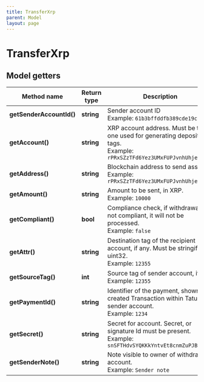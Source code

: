 ```yaml
---
title: TransferXrp
parent: Model
layout: page
---
```


# TransferXrp

## Model getters

Method name | Return type | Description | Notes
------------ | ------------- | ------------- | -------------
**getSenderAccountId()** | **string** | Sender account ID <br>Example: `61b3bffddfb389cde19c73be` |
**getAccount()** | **string** | XRP account address. Must be the one used for generating deposit tags. <br>Example: `rPRxSZzTFd6Yez3UMxFUPJvnhUhjewpjfV` |
**getAddress()** | **string** | Blockchain address to send assets <br>Example: `rPRxSZzTFd6Yez3UMxFUPJvnhUhjewpjfV` |
**getAmount()** | **string** | Amount to be sent, in XRP. <br>Example: `10000` |
**getCompliant()** | **bool** | Compliance check, if withdrawal is not compliant, it will not be processed. <br>Example: `false` | [optional]
**getAttr()** | **string** | Destination tag of the recipient account, if any. Must be stringified uint32. <br>Example: `12355` | [optional]
**getSourceTag()** | **int** | Source tag of sender account, if any. <br>Example: `12355` | [optional]
**getPaymentId()** | **string** | Identifier of the payment, shown for created Transaction within Tatum sender account. <br>Example: `1234` | [optional]
**getSecret()** | **string** | Secret for account. Secret, or signature Id must be present. <br>Example: `snSFTHdvSYQKKkYntvEt8cnmZuPJB` |
**getSenderNote()** | **string** | Note visible to owner of withdrawing account. <br>Example: `Sender note` | [optional]

